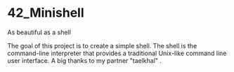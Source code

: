 # 42_Minishell
As beautiful as a shell

The goal of this project is to create a simple shell. 
The shell is the command-line interpreter that provides a traditional Unix-like command line user interface.
A big thanks to my partner "taelkhal" .
